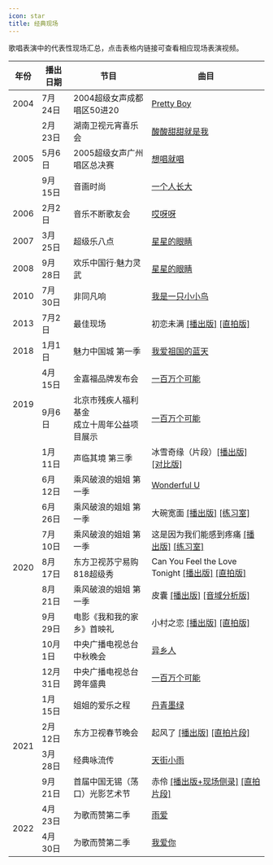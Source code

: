 ```yaml
---
icon: star
title: 经典现场
---
```


歌唱表演中的代表性现场汇总，点击表格内链接可查看相应现场表演视频。

<table>
<thead>
    <tr>
        <th>年份</th>
        <th>播出日期</th>
        <th>节目</th>
        <th>曲目</th>
    </tr>
</thead>
<tbody>
    <tr>
        <td>2004</td>
        <td>7月24日</td>
        <td>2004超级女声成都唱区50进20</td>
        <td><a href="https://www.bilibili.com/video/BV1uK4y1b736" target="_blank" rel="noopener">Pretty Boy</a></td>
    </tr>
    <tr>
        <td rowspan="3">2005</td>
        <td>2月23日</td>
        <td>湖南卫视元宵喜乐会</td>
        <td><a href="https://www.bilibili.com/video/BV12y4y1y7p5" target="_blank" rel="noopener">酸酸甜甜就是我</a></td>
    </tr>
    <tr>
        <td>5月6日</td>
        <td>2005超级女声广州唱区总决赛</td>
        <td><a href="https://www.bilibili.com/video/BV1rW411D7FB" target="_blank" rel="noopener">想唱就唱</a></td>
    </tr>
    <tr>
        <td>9月15日</td>
        <td>音画时尚</td>
        <td><a href="https://www.bilibili.com/video/BV1C7411n71h" target="_blank" rel="noopener">一个人长大</a></td>
    </tr>
    <tr>
        <td>2006</td>
        <td>2月2日</td>
        <td>音乐不断歌友会</td>
        <td><a href="https://www.bilibili.com/video/BV1F4411m7YX" target="_blank" rel="noopener">哎呀呀</a></td>
    </tr>
        <tr>
        <td>2007</td>
        <td>3月25日</td>
        <td>超级乐八点</td>
        <td><a href="https://www.bilibili.com/video/BV1Qz411e7R7" target="_blank" rel="noopener">星星的眼睛</a></td>
    </tr>
    <tr>
        <td>2008</td>
        <td>9月28日</td>
        <td>欢乐中国行·魅力灵武</td>
        <td><a href="https://www.bilibili.com/video/BV1th411o7bD" target="_blank" rel="noopener">星星的眼睛</a></td>
    </tr>
    <tr>
        <td>2010</td>
        <td>7月30日</td>
        <td>非同凡响</td>
        <td><a href="https://www.bilibili.com/video/BV1NA411v7uG" target="_blank" rel="noopener">我是一只小小鸟</a></td>
    </tr>
    <tr>
        <td>2013</td>
        <td>7月2日</td>
        <td>最佳现场</td>
        <td>初恋未满 <a href="https://www.youtube.com/watch?v=EkTOK0Xa7_g&t=1603s" target="_blank" rel="noopener">[播出版]</a> <a href="https://www.bilibili.com/video/BV13K4y1Y7Wn" target="_blank" rel="noopener">[直拍版]</a></td>
    </tr>
    <tr>
        <td>2018</td>
        <td>1月1日</td>
        <td>魅力中国城 第一季</td>
        <td><a href="https://www.bilibili.com/video/BV1Di4y137Bp" target="_blank" rel="noopener">我爱祖国的蓝天</a></td>
    </tr>
    <tr>
        <td rowspan="2">2019</td>
        <td>4月15日</td>
        <td>金嘉福品牌发布会</td>
        <td><a href="https://www.bilibili.com/video/BV1mK4y1b7bd" target="_blank" rel="noopener">一百万个可能</a></td>
    </tr>
    <tr>
        <td>9月6日</td>
        <td>北京市残疾人福利基金<br>成立十周年公益项目展示</td>
        <td><a href="https://www.bilibili.com/video/BV167411d73Z" target="_blank" rel="noopener">一百万个可能</a></td>
    </tr>
    <tr>
        <td rowspan="9">2020</td>
        <td>1月11日</td>
        <td>声临其境 第三季</td>
        <td>冰雪奇缘（片段）<a href="https://www.bilibili.com/video/BV1BJ411p7TL" target="_blank" rel="noopener">[播出版]</a> <a href="https://www.bilibili.com/video/BV1w741187HB" target="_blank" rel="noopener">[对比版]</a></td>
    </tr>
    <tr>
        <td>6月12日</td>
        <td>乘风破浪的姐姐 第一季</td>
        <td><a href="https://www.bilibili.com/video/BV1nK4y1H7im" target="_blank" rel="noopener">Wonderful U</a></td>
    </tr>
    <tr>
        <td>6月26日</td>
        <td>乘风破浪的姐姐 第一季</td>
        <td>大碗宽面 <a href="https://www.mgtv.com/l/100032065/8614218.html" target="_blank" rel="noopener">[播出版]</a> <a href="https://www.bilibili.com/video/BV1VD4y1S7ho" target="_blank" rel="noopener">[练习室]</a></td>
    </tr>
    <tr>
        <td>7月10日</td>
        <td>乘风破浪的姐姐 第一季</td>
        <td>这是因为我们能感到疼痛 <a href="https://www.mgtv.com/l/100032065/9271285.html" target="_blank" rel="noopener">[播出版]</a> <a href="https://www.bilibili.com/video/BV1wi4y137sv" target="_blank" rel="noopener">[练习室]</a></td>
    </tr>
    <tr>
        <td>8月17日</td>
        <td>东方卫视苏宁易购818超级秀</td>
        <td>Can You Feel the Love Tonight <a href="https://www.bilibili.com/video/BV1H5411h7TC" target="_blank" rel="noopener">[播出版]</a> <a href="https://www.bilibili.com/video/BV1Jv411i79D" target="_blank" rel="noopener">[直拍版]</a></td>
    </tr>
    <tr>
        <td>8月21日</td>
        <td>乘风破浪的姐姐 第一季</td>
        <td>皮囊 <a href="https://www.mgtv.com/l/100032065/9616889.html" target="_blank" rel="noopener">[播出版]</a> <a href="https://www.bilibili.com/video/BV1Hf4y167VE" target="_blank" rel="noopener">[音域分析版]</a></td>
    </tr>
    <tr>
        <td>9月29日</td>
        <td>电影《我和我的家乡》首映礼</td>
        <td>小村之恋 <a href="https://www.bilibili.com/video/BV1Nv411y792" target="_blank" rel="noopener">[播出版]</a> <a href="https://www.bilibili.com/video/BV16T4y1A7Cs?p=2" target="_blank" rel="noopener">[直拍版]</a></td>
    </tr>
    <tr>
        <td>10月1日</td>
        <td>中央广播电视总台中秋晚会</td>
        <td><a href="https://www.bilibili.com/video/BV1f54y117y5" target="_blank" rel="noopener">异乡人</a></td>
    </tr>
    <tr>
        <td>12月31日</td>
        <td>中央广播电视总台跨年盛典</td>
        <td><a href="https://www.bilibili.com/video/BV1eh41117S6" target="_blank" rel="noopener">一百万个可能</a></td>
    </tr>
    <tr>
        <td rowspan="4">2021</td>
        <td>1月15日</td>
        <td>姐姐的爱乐之程</td>
        <td><a href="https://www.bilibili.com/video/BV18o4y1o7q4" target="_blank" rel="noopener">丹青墨绿</a></td>
    </tr>
    <tr>
        <td>2月12日</td>
        <td>东方卫视春节晚会</td>
        <td>起风了 <a href="https://www.bilibili.com/video/BV1vX4y157ya" target="_blank" rel="noopener">[播出版]</a> <a href="https://www.bilibili.com/video/BV1QU4y1p7z2" target="_blank" rel="noopener">[直拍片段]</a></td>
    </tr>
    <tr>
        <td>3月28日</td>
        <td>经典咏流传</td>
        <td><a href="https://www.bilibili.com/video/BV1R5411P7sD" target="_blank" rel="noopener">天街小雨</a></td>
    </tr>
    <tr>
        <td>9月21日</td>
        <td>首届中国无锡（荡口）光影艺术节</td>
        <td>赤伶 <a href="https://www.bilibili.com/video/BV1qQ4y1z7H4" target="_blank" rel="noopener">[播出版+现场侧录]</a> <a href="https://www.bilibili.com/video/BV1iq4y1o7SM" target="_blank" rel="noopener">[直拍片段]</a></td>
    </tr>
    <tr>
        <td rowspan="2">2022</td>
        <td>4月23日</td>
        <td>为歌而赞第二季</td>
        <td><a href="https://video.weibo.com/show?fid=1034:4761519150530711" target="_blank" rel="noopener">雨爱</a></td>
    </tr>
    <tr>
        <td>4月30日</td>
        <td>为歌而赞第二季</td>
        <td><a href="https://video.weibo.com/show?fid=1034:4764051587399765" target="_blank" rel="noopener">我爱你</a></td>
    </tr>  
</tbody>
</table>
